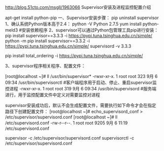 http://blog.51cto.com/msgll/1963066 Supervisor安装及进程监控配置介绍

apt-get install python-pip
一、Supervisor安装步骤：
pip uninstall supervisor
1、确认系统Python版本高于2.4：
python -V
Python 2.7.5
yum install python-meld3  #安装依赖程序
2、supervisor可以通过Python包管理工具pip进行安装：
pip install supervisor==3.3.3  -i https://pypi.tuna.tsinghua.edu.cn/simple/
python -m pip install supervisor==3.3.2  -i https://pypi.tuna.tsinghua.edu.cn/simple/
supervisord -v
3.3.3

pip install total_ordering -i https://pypi.tuna.tsinghua.edu.cn/simple/

3、supervisor程序相关程序、配置文件：

[root@localhost ~]# ll /usr/bin/supervisor*
-rwxr-xr-x. 1 root root 323 9月   6 09:34 /usr/bin/supervisorctl    #客户端程序用于启动、停止、重启supervisor监控进程
-rwxr-xr-x. 1 root root 319 9月   6 09:34 /usr/bin/supervisord      #服务端进行，用于监控配置文件中定义对需要监控对进程

supervisor安装成功后，默认不会生成配置文件，需要执行如下命令才会在指定路径下创建配置文件：
[root@localhost ~]# echo_supervisord_conf > /etc/supervisor/supervisord.conf
[root@localhost ~]# ll /etc/supervisord.conf
-rw-r--r--. 1 root root 9205 9月   6 11:19 /etc/supervisord.conf

supervisor -c /etc/supervisor/supervisord.conf
supervisorctl -c /etc/supervisor/supervisord.conf